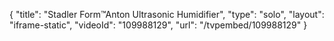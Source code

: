 {
    "title": "Stadler Form&trade;Anton Ultrasonic Humidifier",
    "type": "solo",
    "layout": "iframe-static",
    "videoId": "109988129",
    "url": "\/tvpembed\/109988129"
}